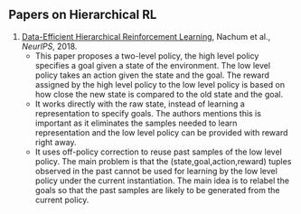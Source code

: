 ## Papers on Hierarchical RL

1. [Data-Efficient Hierarchical Reinforcement Learning](https://papers.nips.cc/paper/7591-data-efficient-hierarchical-reinforcement-learning.pdf), Nachum et al., *NeurIPS*, 2018. 
   * This paper proposes a two-level policy, the high level policy specifies a goal given a state of the environment. The low level policy takes an action given the state and the goal. The reward assigned by the high level policy to the low level policy is based on how close the new state is compared to the old state and the goal.
   * It works directly with the raw state, instead of learning a representation to specify goals. The authors mentions this is important as it eliminates the samples needed to learn representation and the low level policy can be provided with reward right away.
   * It uses off-policy correction to reuse past samples of the low level policy. The main problem is that the (state,goal,action,reward) tuples observed in the past cannot be used for learning by the low level policy under the current instantiation. The main idea is to relabel the goals so that the past samples are likely to be generated from the current policy.
